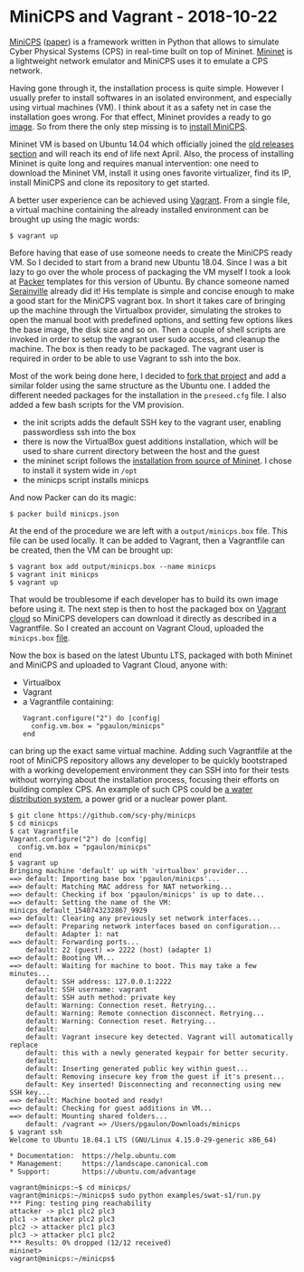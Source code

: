 # MiniCPS and Vagrant - 2018-10-22

[MiniCPS](https://github.com/scy-phy/minicps) ([paper](https://arxiv.org/pdf/1507.04860.pdf)) is a framework written in Python that allows to simulate Cyber Physical Systems (CPS) in real-time built on top of Mininet.
[Mininet](https://mininet.org/) is a lightweight network emulator and MiniCPS uses it to emulate a CPS network.

Having gone through it, the installation process is quite simple. However I usually prefer to install softwares in an isolated environment, and especially using virtual machines (VM). I think about it as a safety net in case the installation goes wrong. For that effect, Mininet provides a ready to go [image](http://mininet.org/download/#option-1-mininet-vm-installation-easy-recommended). So from there the only step missing is to [install MiniCPS](https://minicps.readthedocs.io/en/latest/userguide.html#install-minicps).

Mininet VM is based on Ubuntu 14.04 which officially joined the [old releases section](http://old-releases.ubuntu.com/releases/14.04.0/) and will reach its end of life next April. Also, the process of installing Mininet is quite long and requires manual intervention: one need to download the Mininet VM, install it using ones favorite virtualizer, find its IP, install MiniCPS and clone its repository to get started.

A better user experience can be achieved using [Vagrant](https://www.vagrantup.com/). From a single file, a virtual machine containing the already installed environment can be brought up using the magic words:

    $ vagrant up

Before having that ease of use someone needs to create the MiniCPS ready VM. So I decided to start from a brand new Ubuntu 18.04. Since I was a bit lazy to go over the whole process of packaging the VM myself I took a look at [Packer](https://www.packer.io/) templates for this version of Ubuntu. By chance someone named [Serainville](https://github.com/serainville/packer_templates) already did it! His template is simple and concise enough to make a good start for the MiniCPS vagrant box. In short it takes care of bringing up the machine through the Virtualbox provider, simulating the strokes to open the manual boot with predefined options, and setting few options likes the base image, the disk size and so on. Then a couple of shell scripts are invoked in order to setup the vagrant user sudo access, and cleanup the machine. The box is then ready to be packaged. The vagrant user is required in order to be able to use Vagrant to ssh into the box.

Most of the work being done here, I decided to [fork that project](https://github.com/pgaulon/packer_templates) and add a similar folder using the same structure as the Ubuntu one. I added the different needed packages for the installation in the ```preseed.cfg``` file. I also added a few bash scripts for the VM provision.

- the init scripts adds the default SSH key to the vagrant user, enabling passwordless ssh into the box
- there is now the VirtualBox guest additions installation, which will be used to share current directory between the host and the guest
- the mininet script follows the [installation from source of Mininet](http://mininet.org/download/#option-2-native-installation-from-source). I chose to install it system wide in ```/opt```
- the minicps script installs minicps

And now Packer can do its magic:

    $ packer build minicps.json

At the end of the procedure we are left with a ```output/minicps.box``` file. This file can be used locally. It can be added to Vagrant, then a Vagrantfile can be created, then the VM can be brought up:

    $ vagrant box add output/minicps.box --name minicps
    $ vagrant init minicps
    $ vagrant up

That would be troublesome if each developer has to build its own image before using it. The next step is then to host the packaged box on [Vagrant cloud](https://app.vagrantup.com/) so MiniCPS developers can download it directly as described in a Vagrantfile. So I created an account on Vagrant Cloud, uploaded the ```minicps.box``` [file](https://app.vagrantup.com/pgaulon/boxes/minicps).

Now the box is based on the latest Ubuntu LTS, packaged with both Mininet and MiniCPS and uploaded to Vagrant Cloud, anyone with:

- Virtualbox
- Vagrant
- a Vagrantfile containing:
  ```
  Vagrant.configure("2") do |config|
    config.vm.box = "pgaulon/minicps"
  end
  ```

can bring up the exact same virtual machine.
Adding such Vagrantfile at the root of MiniCPS repository allows any developer to be quickly bootstraped with a working developement environment they can SSH into for their tests without worrying about the installation process, focusing their efforts on building complex CPS. An example of such CPS could be [a water distribution system](https://itrust.sutd.edu.sg/testbeds/secure-water-treatment-swat/), a power grid or a nuclear power plant.

    $ git clone https://github.com/scy-phy/minicps
    $ cd minicps
    $ cat Vagrantfile
    Vagrant.configure("2") do |config|
      config.vm.box = "pgaulon/minicps"
    end
    $ vagrant up
    Bringing machine 'default' up with 'virtualbox' provider...
    ==> default: Importing base box 'pgaulon/minicps'...
    ==> default: Matching MAC address for NAT networking...
    ==> default: Checking if box 'pgaulon/minicps' is up to date...
    ==> default: Setting the name of the VM: minicps_default_1540743232867_9929
    ==> default: Clearing any previously set network interfaces...
    ==> default: Preparing network interfaces based on configuration...
        default: Adapter 1: nat
    ==> default: Forwarding ports...
        default: 22 (guest) => 2222 (host) (adapter 1)
    ==> default: Booting VM...
    ==> default: Waiting for machine to boot. This may take a few minutes...
        default: SSH address: 127.0.0.1:2222
        default: SSH username: vagrant
        default: SSH auth method: private key
        default: Warning: Connection reset. Retrying...
        default: Warning: Remote connection disconnect. Retrying...
        default: Warning: Connection reset. Retrying...
        default:
        default: Vagrant insecure key detected. Vagrant will automatically replace
        default: this with a newly generated keypair for better security.
        default:
        default: Inserting generated public key within guest...
        default: Removing insecure key from the guest if it's present...
        default: Key inserted! Disconnecting and reconnecting using new SSH key...
    ==> default: Machine booted and ready!
    ==> default: Checking for guest additions in VM...
    ==> default: Mounting shared folders...
        default: /vagrant => /Users/pgaulon/Downloads/minicps
    $ vagrant ssh
    Welcome to Ubuntu 18.04.1 LTS (GNU/Linux 4.15.0-29-generic x86_64)

    * Documentation:  https://help.ubuntu.com
    * Management:     https://landscape.canonical.com
    * Support:        https://ubuntu.com/advantage

    vagrant@minicps:~$ cd minicps/
    vagrant@minicps:~/minicps$ sudo python examples/swat-s1/run.py
    *** Ping: testing ping reachability
    attacker -> plc1 plc2 plc3
    plc1 -> attacker plc2 plc3
    plc2 -> attacker plc1 plc3
    plc3 -> attacker plc1 plc2
    *** Results: 0% dropped (12/12 received)
    mininet>
    vagrant@minicps:~/minicps$
